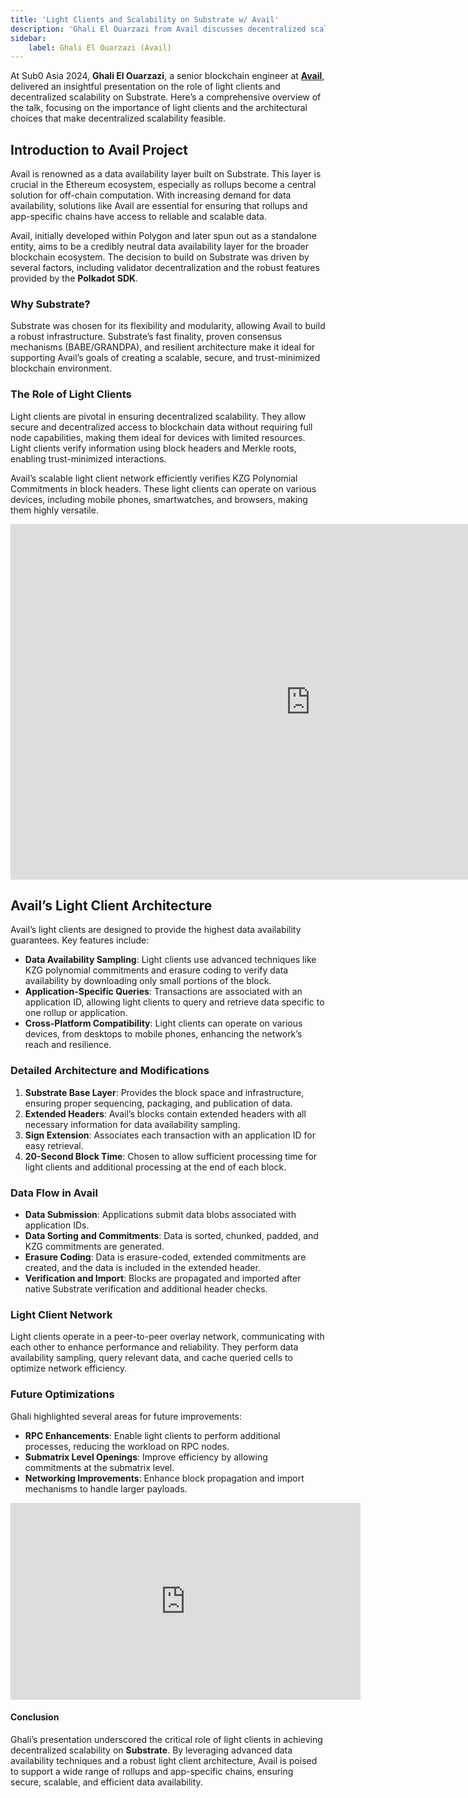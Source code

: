 ```yaml
---
title: 'Light Clients and Scalability on Substrate w/ Avail'
description: 'Ghali El Ouarzazi from Avail discusses decentralized scalability on Substrate using light clients for secure and efficient data availability.'
sidebar:
    label: Ghali El Ouarzazi (Avail)
---
```


At Sub0 Asia 2024, **Ghali El Ouarzazi**, a senior blockchain engineer at [**Avail**](https://dablock.com/dapps/avail-project/), delivered an insightful presentation on the role of light clients and decentralized scalability on Substrate. Here’s a comprehensive overview of the talk, focusing on the importance of light clients and the architectural choices that make decentralized scalability feasible.

Introduction to Avail Project
-----------------------------

Avail is renowned as a data availability layer built on Substrate. This layer is crucial in the Ethereum ecosystem, especially as rollups become a central solution for off-chain computation. With increasing demand for data availability, solutions like Avail are essential for ensuring that rollups and app-specific chains have access to reliable and scalable data.

Avail, initially developed within Polygon and later spun out as a standalone entity, aims to be a credibly neutral data availability layer for the broader blockchain ecosystem. The decision to build on Substrate was driven by several factors, including validator decentralization and the robust features provided by the **Polkadot SDK**.

### Why Substrate?

Substrate was chosen for its flexibility and modularity, allowing Avail to build a robust infrastructure. Substrate’s fast finality, proven consensus mechanisms (BABE/GRANDPA), and resilient architecture make it ideal for supporting Avail’s goals of creating a scalable, secure, and trust-minimized blockchain environment.

### The Role of Light Clients

Light clients are pivotal in ensuring decentralized scalability. They allow secure and decentralized access to blockchain data without requiring full node capabilities, making them ideal for devices with limited resources. Light clients verify information using block headers and Merkle roots, enabling trust-minimized interactions.

Avail’s scalable light client network efficiently verifies KZG Polynomial Commitments in block headers. These light clients can operate on various devices, including mobile phones, smartwatches, and browsers, making them highly versatile.

<iframe allowfullscreen="allowfullscreen" frameborder="0" height="569" src="https://docs.google.com/presentation/d/e/2PACX-1vSCLBMMl8FA2ZzQSNsnZYjN_WT39QfyxIdeiQW6Y3qNH3qkDDlhYOBYPtffOzTT1lysFCR6rbLw7L9O/embed?start=false&loop=false&delayms=60000" width="960"></iframe>

Avail’s Light Client Architecture
---------------------------------

Avail’s light clients are designed to provide the highest data availability guarantees. Key features include:

- **Data Availability Sampling**: Light clients use advanced techniques like KZG polynomial commitments and erasure coding to verify data availability by downloading only small portions of the block.
- **Application-Specific Queries**: Transactions are associated with an application ID, allowing light clients to query and retrieve data specific to one rollup or application.
- **Cross-Platform Compatibility**: Light clients can operate on various devices, from desktops to mobile phones, enhancing the network’s reach and resilience.

### Detailed Architecture and Modifications

1. **Substrate Base Layer**: Provides the block space and infrastructure, ensuring proper sequencing, packaging, and publication of data.
2. **Extended Headers**: Avail’s blocks contain extended headers with all necessary information for data availability sampling.
3. **Sign Extension**: Associates each transaction with an application ID for easy retrieval.
4. **20-Second Block Time**: Chosen to allow sufficient processing time for light clients and additional processing at the end of each block.

### Data Flow in Avail

- **Data Submission**: Applications submit data blobs associated with application IDs.
- **Data Sorting and Commitments**: Data is sorted, chunked, padded, and KZG commitments are generated.
- **Erasure Coding**: Data is erasure-coded, extended commitments are created, and the data is included in the extended header.
- **Verification and Import**: Blocks are propagated and imported after native Substrate verification and additional header checks.

### Light Client Network

Light clients operate in a peer-to-peer overlay network, communicating with each other to enhance performance and reliability. They perform data availability sampling, query relevant data, and cache queried cells to optimize network efficiency.

### Future Optimizations

Ghali highlighted several areas for future improvements:

- **RPC Enhancements**: Enable light clients to perform additional processes, reducing the workload on RPC nodes.
- **Submatrix Level Openings**: Improve efficiency by allowing commitments at the submatrix level.
- **Networking Improvements**: Enhance block propagation and import mechanisms to handle larger payloads.

<iframe allowfullscreen="allowfullscreen" frameborder="0" height="315" src="https://www.youtube.com/embed/HAUDAMDyNuw?si=4-TGq-i_ElK5YFKh" title="YouTube video player" width="560"></iframe>

#### Conclusion

Ghali’s presentation underscored the critical role of light clients in achieving decentralized scalability on **Substrate**. By leveraging advanced data availability techniques and a robust light client architecture, Avail is poised to support a wide range of rollups and app-specific chains, ensuring secure, scalable, and efficient data availability.